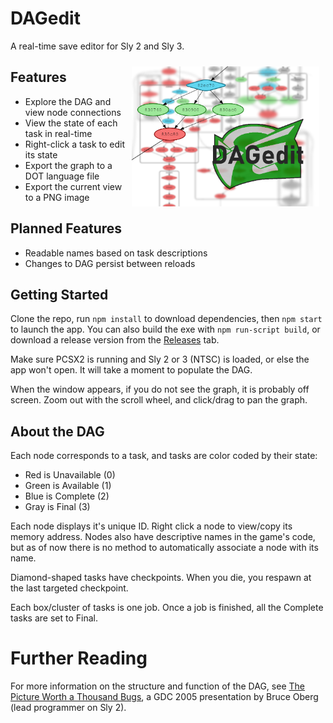 # DAGedit
A real-time save editor for Sly 2 and Sly 3.

<img src="img/thumb.png" alt="A screenshot of DAGedit." style="float: right; margin: 10px; width: 300px">

## Features
* Explore the DAG and view node connections
* View the state of each task in real-time
* Right-click a task to edit its state
* Export the graph to a DOT language file
* Export the current view to a PNG image

## Planned Features
* Readable names based on task descriptions
* Changes to DAG persist between reloads

## Getting Started
Clone the repo, run `npm install` to download dependencies, then `npm start` to launch the app. You can also build the exe with `npm run-script build`, or download a release version from the [Releases](https://github.com/TheOnlyZac/DAGedit/releases/) tab.

Make sure PCSX2 is running and Sly 2 or 3 (NTSC) is loaded, or else the app won't open. It will take a moment to populate the DAG.

When the window appears, if you do not see the graph, it is probably off screen. Zoom out with the scroll wheel, and click/drag to pan the graph.

## About the DAG
Each node corresponds to a task, and tasks are color coded by their state:
* Red is Unavailable (0)
* Green is Available (1)
* Blue is Complete (2)
* Gray is Final (3)

Each node displays it's unique ID. Right click a node to view/copy its memory address. Nodes also have descriptive names in the game's code, but as of now there is no method to automatically associate a node with its name.

Diamond-shaped tasks have checkpoints. When you die, you respawn at the last targeted checkpoint.

Each box/cluster of tasks is one job. Once a job is finished, all the Complete tasks are set to Final.

# Further Reading
For more information on the structure and function of the DAG, see [The Picture Worth a Thousand Bugs](https://youtu.be/Yl20uIQ3fEw), a GDC 2005 presentation by Bruce Oberg (lead programmer on Sly 2).
